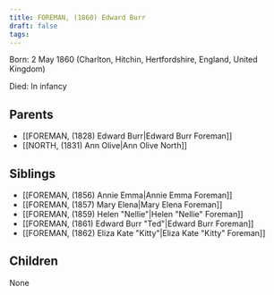 ```yaml
---
title: FOREMAN, (1860) Edward Burr
draft: false
tags:
---
```

Born: 2 May 1860 (Charlton, Hitchin, Hertfordshire, England, United Kingdom)

Died: In infancy

## Parents
- [[FOREMAN, (1828) Edward Burr|Edward Burr Foreman]]
- [[NORTH, (1831) Ann Olive|Ann Olive North]]

## Siblings
- [[FOREMAN, (1856) Annie Emma|Annie Emma Foreman]]
- [[FOREMAN, (1857) Mary Elena|Mary Elena Foreman]]
- [[FOREMAN, (1859) Helen "Nellie"|Helen "Nellie" Foreman]]
- [[FOREMAN, (1861) Edward Burr "Ted"|Edward Burr Foreman]]
- [[FOREMAN, (1862) Eliza Kate "Kitty"|Eliza Kate "Kitty" Foreman]]

## Children
None
